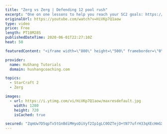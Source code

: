 ```yaml
---
title: "Zerg vs Zerg | Defending 12 pool rush"
excerpt: "One on one lessons to help you reach your SC2 goals: https://www.hushangcoaching.com ------------------------------------------------------------------------------------------------------- In this guide we take a look at how to defend one of the most infamous \"zerg rushes\" in sc2: the 12 pool. This rush"
originalUrl: https://youtube.com/watch?v=HiVKp7Q1aow
type: video
price: Free
length: PT10M28S
publishedDateTime: 2020-06-01T22:27:10Z
heat: 50

featuredContent: "<iframe width=\"800\" height=\"500\" frameborder=\"0\" src=\"https://www.youtube.com/embed/HiVKp7Q1aow\" allow=\"accelerometer; autoplay; encrypted-media; gyroscope; picture-in-picture\" allowfullscreen></iframe>"

provider:
  name: HuShang Tutorials
  domain: hushangcoaching.com

topics:
  - StarCraft 2
  - Zerg

images:
  - url: https://i.ytimg.com/vi/HiVKp7Q1aow/maxresdefault.jpg
    width: 1280
    height: 720
    isCached: true

secured: "ZqmUw7D5qpTx5tGnBdiMHyoDiVyf2Ip1gLC0OZTejO+tN77ufrH33qXEcHmGXonphDbfsZ9Pne2TGShwYGr/G3U+5lK2hMcGsi4yw+lZQ42D1E9CeYPdZzjUVYbIslwTdELpVSJkxE+bmOL6stg0DrexIfkYmmKroR8eRJdovZLLuMzceKjNJ049SzGFNFOwli1wgCxwkkkRk/C5QfutFSxTnR+ly07StriPMMBF/geEv1o2GgLV+BRQAJQdJTHxYwnvyAE56cx1kRJSjzJ7s5ZbLF1DRYPOikfmaxoZ2RDYuwzTyzv4gU5eZ9M5M6JprMf1upQVneHH7FsODt1/kG2yFt8WSCVYvRONwBK7bkdKc4Mf+n0wSEoBO3H3pJCEPx9yp42cgvB8MBNPcY8cJAYti7gQamH8qmBmKjh5Ikw=;pYCdZeuRipS3c48nTJr7vQ=="
---
```


